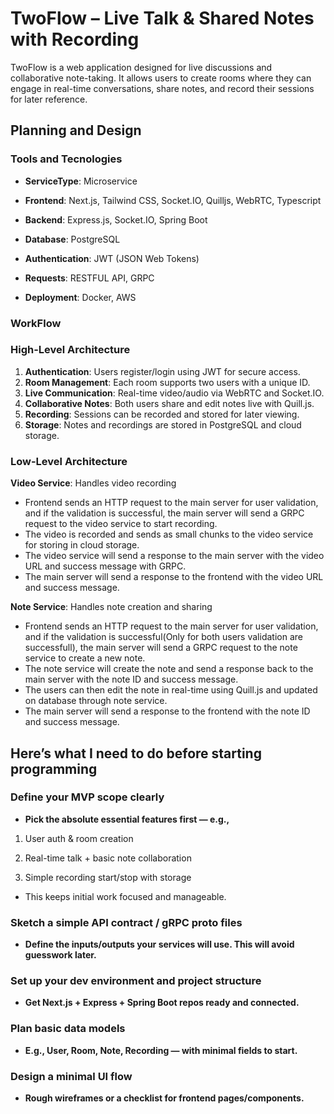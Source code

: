 # TwoFlow – Live Talk & Shared Notes with Recording

TwoFlow is a web application designed for live discussions and collaborative note-taking. It allows users to create rooms where they can engage in real-time conversations, share notes, and record their sessions for later reference.

## Planning and Design

### Tools and Tecnologies

- **ServiceType**: Microservice

- **Frontend**: Next.js, Tailwind CSS, Socket.IO, Quilljs, WebRTC, Typescript
- **Backend**: Express.js, Socket.IO, Spring Boot
- **Database**: PostgreSQL
- **Authentication**: JWT (JSON Web Tokens)
- **Requests**: RESTFUL API, GRPC
- **Deployment**: Docker, AWS

### WorkFlow

### High-Level Architecture

1. **Authentication**: Users register/login using JWT for secure access.
2. **Room Management**: Each room supports two users with a unique ID.
3. **Live Communication**: Real-time video/audio via WebRTC and Socket.IO.
4. **Collaborative Notes**: Both users share and edit notes live with Quill.js.
5. **Recording**: Sessions can be recorded and stored for later viewing.
6. **Storage**: Notes and recordings are stored in PostgreSQL and cloud storage.

### Low-Level Architecture

**Video Service**: Handles video recording

- Frontend sends an HTTP request to the main server for user validation, and if the validation is successful, the main server will send a  GRPC request to the video service to start recording.
- The video is recorded and sends as small chunks to the video service for storing in cloud storage.
- The video service will send a response to the main server with the video URL and success message with GRPC.
- The main server will send a response to the frontend with the video URL and success message.

**Note Service**: Handles note creation and sharing

- Frontend sends an HTTP request to the main server for user validation, and if the validation is successful(Only for both users validation are successfull), the main server will send a GRPC request to the note service to create a new note.
- The note service will create the note and send a response back to the main server with the note ID and success message.
- The users can then edit the note in real-time using Quill.js and updated on database through note service.
- The main server will send a response to the frontend with the note ID and success message.

## Here’s what I need to do before starting programming

### Define your MVP scope clearly

- **Pick the absolute essential features first — e.g.,**

1. User auth & room creation

2. Real-time talk + basic note collaboration

3. Simple recording start/stop with storage

- This keeps initial work focused and manageable.

### Sketch a simple API contract / gRPC proto files

- **Define the inputs/outputs your services will use. This will avoid guesswork later.**

### Set up your dev environment and project structure

- **Get Next.js + Express + Spring Boot repos ready and connected.**

### Plan basic data models

- **E.g., User, Room, Note, Recording — with minimal fields to start.**

### Design a minimal UI flow

- **Rough wireframes or a checklist for frontend pages/components.**
